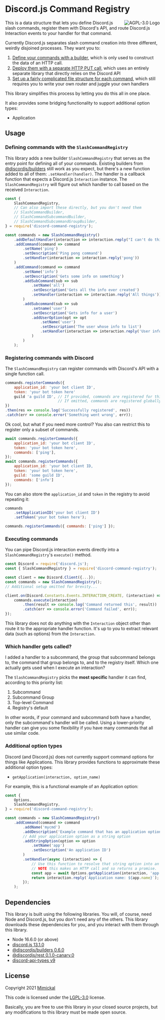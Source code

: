 # Discord.js Command Registry

<a href="LICENSE.md"><img align="right" alt="AGPL-3.0 Logo"
src="https://www.gnu.org/graphics/lgplv3-with-text-154x68.png">
</a>

This is a data structure that lets you define Discord.js slash commands,
register them with Discord's API, and route Discord.js Interaction events to
your handler for that command.

Currently Discord.js separates slash command creation into three different,
weirdly disjoined processes. They want you to:
1. [Define your commands with a builder](https://github.com/discordjs/builders/blob/main/docs/examples/Slash%20Command%20Builders.md),
which is only used to construct the data of an HTTP call.
1. [Deploy them with a separate HTTP PUT call](https://discordjs.guide/creating-your-bot/creating-commands.html#command-deployment-script),
which uses an entirely separate library that directly relies on the Discord API
1. [Set up a fairly complicated file structure for each command](https://github.com/discordjs/builders/blob/main/docs/examples/Slash%20Command%20Builders.md),
which still requires you to write your own router and juggle your own handlers

This library simplifies this process by letting you do this all in one place.

It also provides some bridging functionality to support additional option types:
- Application

## Usage

### Defining commands with the `SlashCommandRegistry`

This library adds a new builder `SlashCommandRegistry` that serves as the
entry point for defining all of your commands. Existing builders from
[@discordjs/builders](https://www.npmjs.com/package/@discordjs/builders)
still work as you expect, but there's a new function added to all of them:
`.setHandler(handler)`. The handler is a callback function that expects a
Discord.js `Interaction` instance. The `SlashCommandRegistry` will figure out
which handler to call based on the received `Interaction`.

```js
const {
    SlashCommandRegistry,
    // Can also import these directly, but you don't need them
    // SlashCommandBuilder,
    // SlashCommandSubcommandBuilder,
    // SlashCommandSubcommandGroupBuilder,
} = require('discord-command-registry');

const commands = new SlashCommandRegistry()
    .addDefaultHandler(interaction => interaction.reply("I can't do this yet"))
    .addCommand(command => command
        .setName('ping')
        .setDescription('Ping pong command')
        .setHandler(interaction => interaction.reply('pong'))
    )
    .addCommand(command => command
        .setName('info')
        .setDescription('Gets some info on something')
        .addSubCommand(sub => sub
            .setName('all')
            .setDescription('Gets all the info ever created')
            .setHandler(interaction => interaction.reply('All things'))
        )
        .addSubcommand(sub => sub
            .setname('user')
            .setDescription('Gets info for a user')
            .addUserOption(opt => opt
                .setName('user')
                .setDescription('The user whose info to list')
                .setHandler(interaction => interaction.reply('User info'))
            )
        )
    );
```

### Registering commands with Discord

The `SlashCommandRegistry` can register commands with Discord's API with a
single function call.

```js
commands.registerCommands({
    application_id: 'your bot client ID',
    token: 'your bot token here'
    guild 'a guild ID', // If provided, commands are registered for this guild.
                        // If omitted, commands are registered globally.
})
.then(res => console.log('Successfully registered', res))
.catch(err => console.error('Something went wrong', err));
```

Ok cool, but what if you need more control? You also can restrict this to
register only a subset of commands.

```js
await commands.registerCommands({
    application_id: 'your bot client ID',
    token: 'your bot token here',
    commands: ['ping'],
});
await commands.registerCommands({
    application_id: 'your bot client ID,
    token: 'your bot token here',
    guild: 'some guild ID',
    commands: ['info']
});
```

You can also store the `application_id` and `token` in the registry to avoid
repeating it:

```js
commands
    .setApplicationID('your bot client ID')
    .setToken('your bot token here');

commands.registerCommands({ commands: ['ping'] });
```

### Executing commands

You can pipe Discord.js interaction events directly into a
`SlashCommandRegistry`'s `execute()` method.

```js
const Discord = require('discord.js');
const { SlashCommandRegistry } = require('discord-command-registry');

const client = new Discord.Client({...});
const commands = new SlashCommandRegistry();
// Additional setup omitted for brevity...

client.on(Discord.Constants.Events.INTERACTION_CREATE, (interaction) => {
    commands.execute(interaction)
        .then(result => console.log('Command returned this', result))
        .catch(err => console.error('Command failed', err));
});
```

This library does not do anything with the `Interaction` object other than route
it to the appropriate handler function. It's up to you to extract relevant data
(such as options) from the `Interaction`.

### Which handler gets called?

I added a handler to a subcommand, the group that subcommand belongs to, the
command that group belongs to, and to the registry itself. Which one actually
gets used when I execute an interaction?

The `SlashCommandRegistry` picks the **most specific** handler it can find,
according to this priority list:

1. Subcommand
1. Subcommand Group
1. Top-level Command
1. Registry's default

In other words, if your command and subcommand both have a handler, only the
subcommand's handler will be called. Using a lower-priority handler can give you
some flexibility if you have many commands that all use similar code.

### Additional option types

Discord (and Discord.js) does not currently support command options for things
like Applications. This library provides functions to approximate these
additional option types:

- `getApplication(interaction, option_name)`

For example, this is a functional example of an Application option:

```js
const {
    Options,
    SlashCommandRegistry,
} = require('discord-command-registry');

const commands = new SlashCommandRegistry()
    .addCommand(command => command
        .addName('mycmd')
        .addDescription('Example command that has an application option')
        // Add your application option as a string option
        .addStringOption(option => option
            .setName('app')
            .setDescription('An application ID')
        )
        .setHandler(async (interaction) => {
            // Use this function to resolve that string option into an application.
            // NOTE this makes an HTTP call and so returns a promise.
            const app = await Options.getApplication(interaction, 'app');
            return interaction.reply(`Application name: ${app.name}`);
        });
    );
```

## Dependencies

This library is built using the following libraries. You will, of course, need
Node and Discord.js, but you don't need any of the others. This library
downloads these dependencies for you, and you interact with them through this
library.

- Node 16.6.0 (or above)
- [discord.js 13.1.0](https://discord.js.org/#/docs/main/13.1.0/general/welcome)
- [@discordjs/builders 0.6.0](https://www.npmjs.com/package/@discordjs/builders)
- [@discordjs/rest 0.1.0-canary.0](https://www.npmjs.com/package/@discordjs/rest)
- [discord-api-types v9](https://www.npmjs.com/package/discord-api-types)

## License

Copyright 2021 [Mimickal](https://github.com/Mimickal)

This code is licensed under the
[LGPL-3.0](https://www.gnu.org/licenses/lgpl-3.0-standalone.html) license.

Basically, you are free to use this library in your closed source projects, but
any modifications to this library must be made open source.

